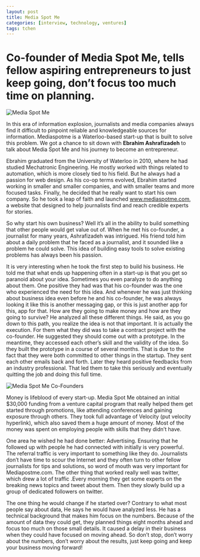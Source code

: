 ```yaml
---
layout: post
title: Media Spot Me
categories: [interview, technology, ventures]
tags: tchen
---
```

# Co-founder of Media Spot Me, tells fellow aspiring entrepreneurs to just keep going, don’t  focus too much time on planning.

![Media Spot Me](http://i.imgur.com/f48EnBB.png)

In this era of information explosion, journalists and media companies always find it difficult to pinpoint reliable and knowledgeable sources for information. Mediaspotme is a Waterloo-based start-up that is built to solve this problem. We got a chance to sit down with **Ebrahim Ashrafizadeh** to talk about Media Spot Me and his journey to become an entrepreneur.

Ebrahim graduated from the University of Waterloo in 2010, where he had studied Mechatronic Engineering. He mostly worked with things related to automation, which is more closely tied to his field. But he always had a passion for web design. As his co-op terms evolved, Ebrahim started working in smaller and smaller companies, and with smaller teams and more focused tasks. Finally, he decided that he really want to start his own company. So he took a leap of faith and launched www.mediaspotme.com, a website that designed to help journalists find and reach credible experts for stories.

So why start his own business?  Well it’s all in the ability to build something that other people would get value out of. When he met his co-founder, a journalist for many years, Ashrafizadeh was intrigued.  His friend told him about a daily problem that he faced as a journalist, and it sounded like a problem he could solve. This idea of building easy tools to solve existing problems has always been his passion.

It is very interesting when he took the first step to build his business. He told me that what ends up happening often in a start-up is that you get so paranoid about your idea. Sometimes you even paralyze to do anything about them. One positive they had was that his co-founder was the one who experienced the need for this idea. And whenever he was just thinking about business idea even before he and his co-founder, he was always looking it like this is another messaging gap, or this is just another app for this, app for that. How are they going to make money and how are they going to survive? He analyzed all these different things. He said, as you go down to this path, you realize the idea is not that important. It is actually the execution. For them what they did was to take a contract project with the co-founder. He suggested they should come out with a prototype. In the meantime, they accessed each other’s skill and the validity of the idea. So they built the prototype in a course of several months. That is due to the fact that they were both committed to other things in the startup.  They sent each other emails back and forth. Later they heard positive feedbacks from an industry professional. That led them to take this seriously and eventually quitting the job and doing this full time.

![Media Spot Me Co-Founders](http://i.imgur.com/yXKb8wwl.jpg)

Money is lifeblood of every start-up. Media Spot Me obtained an initial $30,000 funding from a venture capital program that really helped them get started through promotions, like attending conferences and gaining exposure through others. They took full advantage of Velocity (put velocity hyperlink), which also saved them a huge amount of money. Most of the money was spent on employing people with skills that they didn’t have.

One area he wished he had done better: Advertising. Ensuring that he followed up with people he had connected with initially is very powerful. The referral traffic is very important to something like they do. Journalists don’t have time to scour the Internet and they often turn to other fellow journalists for tips and solutions, so word of mouth was very important for Mediapostme.com. The other thing that worked really well was twitter, which drew a lot of traffic .Every morning they get some experts on the breaking news topics and tweet about them. Then they slowly build up a group of dedicated followers on twitter.

The one thing he would change if he started over? Contrary to what most people say about data, He says he would have analyzed less. He has a technical background that makes him focus on the numbers. Because of the amount of data they could get, they planned things eight months ahead and focus too much on those small details. It caused a delay in their business when they could have focused on moving ahead. So don’t stop, don’t worry about the numbers, don’t worry about the results, just keep going and keep your business moving forward!
